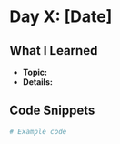 # Day X: [Date]

## What I Learned
- **Topic:**
- **Details:**

## Code Snippets
```python
# Example code
